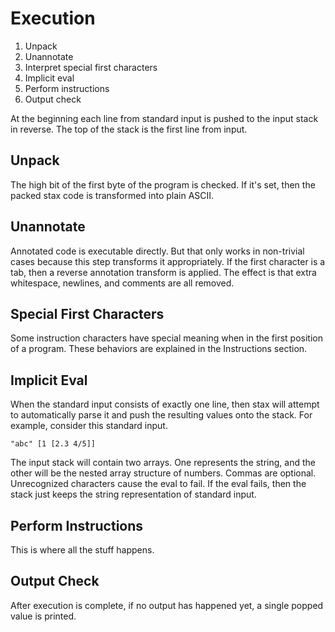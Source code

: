 # Execution

1. Unpack
2. Unannotate
3. Interpret special first characters
4. Implicit eval
5. Perform instructions
6. Output check

At the beginning each line from standard input is pushed to the input stack in reverse.  The top of the stack is the first line from input.

## Unpack
The high bit of the first byte of the program is checked.  If it's set, then the packed stax code is transformed into plain ASCII.

## Unannotate
Annotated code is executable directly.  But that only works in non-trivial cases because this step transforms it appropriately.  If the first character is a tab, then a reverse annotation transform is applied.  The effect is that extra whitespace, newlines, and comments are all removed.

## Special First Characters
Some instruction characters have special meaning when in the first position of a program.  These behaviors are explained in the Instructions section.

## Implicit Eval
When the standard input consists of exactly one line, then stax will attempt to automatically parse it and push the resulting values onto the stack.  For example, consider this standard input.

    "abc" [1 [2.3 4/5]]

The input stack will contain two arrays.  One represents the string, and the other will be the nested array structure of numbers.  Commas are optional.  Unrecognized characters cause the eval to fail.  If the eval fails, then the stack just keeps the string representation of standard input.

## Perform Instructions
This is where all the stuff happens.

## Output Check
After execution is complete, if no output has happened yet, a single popped value is printed.
